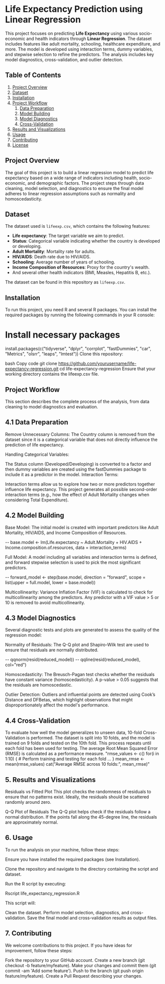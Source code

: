# Life Expectancy Prediction using Linear Regression

This project focuses on predicting **Life Expectancy** using various socio-economic and health indicators through **Linear Regression**. The dataset includes features like adult mortality, schooling, healthcare expenditure, and more. The model is developed using interaction terms, dummy variables, and stepwise selection to refine the predictors. The analysis includes key model diagnostics, cross-validation, and outlier detection.

## Table of Contents
1. [Project Overview](#project-overview)
2. [Dataset](#dataset)
3. [Installation](#installation)
4. [Project Workflow](#project-workflow)
    1. [Data Preparation](#data-preparation)
    2. [Model Building](#model-building)
    3. [Model Diagnostics](#model-diagnostics)
    4. [Cross-Validation](#cross-validation)
5. [Results and Visualizations](#results-and-visualizations)
6. [Usage](#usage)
7. [Contributing](#contributing)
8. [License](#license)

## Project Overview

The goal of this project is to build a linear regression model to predict life expectancy based on a wide range of indicators including health, socio-economic, and demographic factors. The project steps through data cleaning, model selection, and diagnostics to ensure the final model adheres to linear regression assumptions such as normality and homoscedasticity.

## Dataset

The dataset used is `lifeexp.csv`, which contains the following features:

- **Life expectancy**: The target variable we aim to predict.
- **Status**: Categorical variable indicating whether the country is developed or developing.
- **Adult Mortality**: Mortality rate for adults.
- **HIV/AIDS**: Death rate due to HIV/AIDS.
- **Schooling**: Average number of years of schooling.
- **Income Composition of Resources**: Proxy for the country's wealth.
- And several other health indicators (BMI, Measles, Hepatitis B, etc.).

The dataset can be found in this repository as `lifeexp.csv`.

## Installation

To run this project, you need R and several R packages. You can install the required packages by running the following commands in your R console:


# Install necessary packages
install.packages(c("tidyverse", "dplyr", "corrplot", "fastDummies", "car", "Metrics", "olsrr", "leaps", "lmtest"))
Clone this repository:

bash
Copy code
git clone https://github.com/yourusername/life-expectancy-regression.git
cd life-expectancy-regression
Ensure that your working directory contains the lifeexp.csv file.

## Project Workflow
This section describes the complete process of the analysis, from data cleaning to model diagnostics and evaluation.

## 4.1 Data Preparation
Remove Unnecessary Columns: The Country column is removed from the dataset since it is a categorical variable that does not directly influence the prediction of life expectancy.

Handling Categorical Variables:

The Status column (Developed/Developing) is converted to a factor and then dummy variables are created using the fastDummies package to include it as a predictor in the model.
Interaction Terms:

Interaction terms allow us to explore how two or more predictors together influence life expectancy. This project generates all possible second-order interaction terms (e.g., how the effect of Adult Mortality changes when considering Total Expenditure).

## 4.2 Model Building
Base Model: The initial model is created with important predictors like Adult Mortality, HIV/AIDS, and Income Composition of Resources.

--  base.model <- lm(Life.expectancy ~ Adult.Mortality + HIV.AIDS + Income.composition.of.resources, data = interaction_terms)

Full Model: A model including all variables and interaction terms is defined, and forward stepwise selection is used to pick the most significant predictors.

-- forward_model <- step(base.model, direction = "forward", scope = list(upper = full.model, lower = base.model))

Multicollinearity: Variance Inflation Factor (VIF) is calculated to check for multicollinearity among the predictors. Any predictor with a VIF value > 5 or 10 is removed to avoid multicollinearity.

## 4.3 Model Diagnostics
Several diagnostic tests and plots are generated to assess the quality of the regression model:

Normality of Residuals: The Q-Q plot and Shapiro-Wilk test are used to ensure that residuals are normally distributed.

-- qqnorm(resid(reduced_model))
-- qqline(resid(reduced_model), col="red")

Homoscedasticity: The Breusch-Pagan test checks whether the residuals have constant variance (homoscedasticity). A p-value > 0.05 suggests that the residuals are homoscedastic.

Outlier Detection: Outliers and influential points are detected using Cook’s Distance and DFBetas, which highlight observations that might disproportionately affect the model's performance.


## 4.4 Cross-Validation
To evaluate how well the model generalizes to unseen data, 10-fold Cross-Validation is performed. The dataset is split into 10 folds, and the model is trained on 9 folds and tested on the 10th fold. This process repeats until each fold has been used for testing. The average Root Mean Squared Error (RMSE) is calculated as a performance measure.
"rmse_values <- c()
for(i in 1:10) {
    # Perform training and testing for each fold
    ...
}
mean_rmse <- mean(rmse_values)
cat("Average RMSE across 10 folds:", mean_rmse)"

## 5. Results and Visualizations
Residuals vs Fitted Plot
This plot checks the randomness of residuals to ensure that no patterns exist. Ideally, the residuals should be scattered randomly around zero.


Q-Q Plot of Residuals
The Q-Q plot helps check if the residuals follow a normal distribution. If the points fall along the 45-degree line, the residuals are approximately normal.


## 6. Usage
To run the analysis on your machine, follow these steps:

Ensure you have installed the required packages (see Installation).

Clone the repository and navigate to the directory containing the script and dataset.

Run the R script by executing:

Rscript life_expectancy_regression.R

This script will:

Clean the dataset.
Perform model selection, diagnostics, and cross-validation.
Save the final model and cross-validation results as output files.

## 7. Contributing
We welcome contributions to this project. If you have ideas for improvement, follow these steps:

Fork the repository to your GitHub account.
Create a new branch (git checkout -b feature/myfeature).
Make your changes and commit them (git commit -am 'Add some feature').
Push to the branch (git push origin feature/myfeature).
Create a Pull Request describing your changes.

